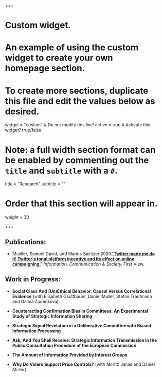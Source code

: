 +++
# Custom widget.
# An example of using the custom widget to create your own homepage section.
# To create more sections, duplicate this file and edit the values below as desired.
widget = "custom"  # Do not modify this line!
active = true  # Activate this widget? true/false

# Note: a full width section format can be enabled by commenting out the `title` and `subtitle` with a `#`.
title = "Research"
subtitle = ""

# Order that this section will appear in.
weight = 30

+++  

## Publications:

* Mueller, Samuel David, and Marius Saeltzer.2020.["**Twitter made me do it! Twitter's tonal platform incentive and its effect on online campaigning**."](https://doi.org/10.1080/1369118X.2020.1850841) *Information, Communication & Society.* First View. 

## Work in Progress:

* **Social Class And (Un)Ethical Behavior: Causal Versus Correlational Evidence** (with Elisabeth Gsottbauer, Daniel Muller, Stefan Trautmann and Galina Zudenkova)

* **Counteracting Confirmation Bias in Committees: An Experimental Study of Strategic Information Sharing**

* **Strategic Signal Revelation in a Deliberative Committee with Biased Information Processing**

* **Ask, And You Shall Receive: Strategic Information Transmission in the Public Consultation Procedure of the European Commission**

* **The Amount of Information Provided by Interest Groups**

* **Why Do Voters Support Price Controls?** (with Moritz Janas and Daniel Muller)
